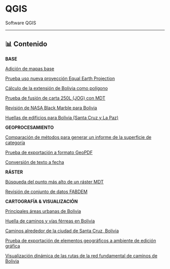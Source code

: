 # QGIS

Software QGIS

---

## 📊 Contenido

**BASE**

[Adición de mapas base](06/qgis_basemaps.py)

[Prueba uso nueva proyección Equal Earth Projection](01/)

[Cálculo de la extensión de Bolivia como polígono](02/)

[Prueba de fusión de carta 250L (JOG) con MDT](03/)

[Revisión de NASA Black Marble para Bolivia](04/)

[Huellas de edificios para Bolivia (Santa Cruz y La Paz)](05/)

**GEOPROCESAMIENTO**

[Comparación de métodos para generar un informe de la superficie de categoría](07/)

[Prueba de exportación a formato GeoPDF](08/)

[Conversión de texto a fecha](09/)

**RÁSTER**

[Búsqueda del punto más alto de un ráster MDT](10/)

[Revisión de conjunto de datos FABDEM](11/)

**CARTOGRAFÍA & VISUALIZACIÓN**

[Principales áreas urbanas de Bolivia](vis/12/)

[Huella de caminos y vías férreas en Bolivia](vis/01/)

[Caminos alrededor de la ciudad de Santa Cruz, Bolivia](vis/02/)

[Prueba de exportación de elementos geográficos a ambiente de edición gráfica](vis/03/)

[Visualización dinámica de las rutas de la red fundamental de caminos de Bolivia](vis/04/)